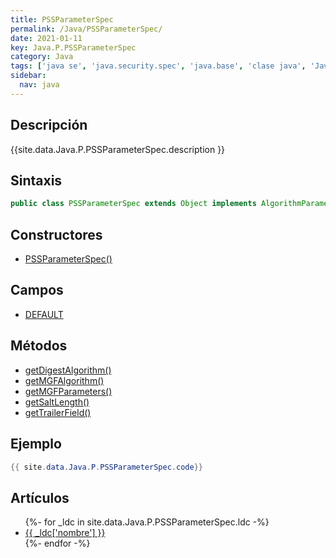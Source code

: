 ```yaml
---
title: PSSParameterSpec
permalink: /Java/PSSParameterSpec/
date: 2021-01-11
key: Java.P.PSSParameterSpec
category: Java
tags: ['java se', 'java.security.spec', 'java.base', 'clase java', 'Java 1.4']
sidebar: 
  nav: java
---
```


## Descripción
{{site.data.Java.P.PSSParameterSpec.description }}

## Sintaxis
~~~java
public class PSSParameterSpec extends Object implements AlgorithmParameterSpec
~~~

## Constructores
* [PSSParameterSpec()](/Java/PSSParameterSpec/PSSParameterSpec/)

## Campos
* [DEFAULT](/Java/PSSParameterSpec/DEFAULT)

## Métodos
* [getDigestAlgorithm()](/Java/PSSParameterSpec/getDigestAlgorithm)
* [getMGFAlgorithm()](/Java/PSSParameterSpec/getMGFAlgorithm)
* [getMGFParameters()](/Java/PSSParameterSpec/getMGFParameters)
* [getSaltLength()](/Java/PSSParameterSpec/getSaltLength)
* [getTrailerField()](/Java/PSSParameterSpec/getTrailerField)

## Ejemplo
~~~java
{{ site.data.Java.P.PSSParameterSpec.code}}
~~~

## Artículos
<ul>
{%- for _ldc in site.data.Java.P.PSSParameterSpec.ldc -%}
   <li>
       <a href="{{_ldc['url'] }}">{{ _ldc['nombre'] }}</a>
   </li>
{%- endfor -%}
</ul>
